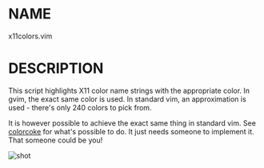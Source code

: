 # NAME

  x11colors.vim

# DESCRIPTION

This script highlights X11 color name strings with the appropriate color.
In gvim, the exact same color is used. In standard vim, an approximation is
used - there's only 240 colors to pick from.

It is however possible to achieve the exact same thing in standard vim. See
[colorcoke][0] for what's possible to do. It just needs someone to implement
it. That someone could be you!


![shot][1]


  [0]: https://github.com/trapd00r/colorcoke/wiki
  [1]: http://i.imgur.com/xninO.png
